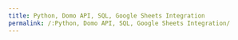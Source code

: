 ```yaml
---
title: Python, Domo API, SQL, Google Sheets Integration
permalink: /:Python, Domo API, SQL, Google Sheets Integration/
---
```

